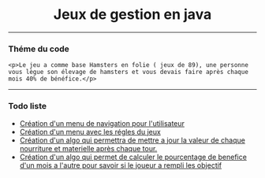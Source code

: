 <h1 style="text-align: center">Jeux de gestion en java</h1>

<HR>

<h3>Théme du code</h3>

    <p>Le jeu a comme base Hamsters en folie ( jeux de 89), une personne vous lègue son élevage de hamsters et vous devais faire après chaque mois 40% de bénéfice.</p>
    
<HR>
    
<h3>Todo liste</h3>

<ul>
    <li><a href="#">Création d'un menu de navigation pour l'utilisateur</a></li>
    <li><a href="#">Création d'un menu avec les régles du jeux</a></li>
    <li><a href="#">Création d'un algo qui permettra de mettre a jour la valeur de chaque nourriture et materielle après chaque tour.</a></li>
    <li><a href="#">Création d'un algo qui permet de calculer le pourcentage de benefice d'un mois a l'autre pour savoir si le joueur a rempli les objectif</a></li>
</ul>
